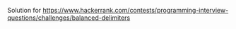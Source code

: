 Solution for https://www.hackerrank.com/contests/programming-interview-questions/challenges/balanced-delimiters
